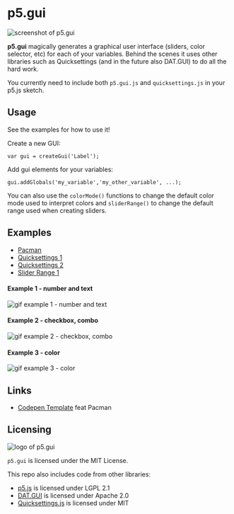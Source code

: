 # p5.gui

![screenshot of p5.gui](p5_gui_screenshot.png)  

**p5.gui** magically generates a graphical user interface (sliders, color selector, etc) for each of your variables. Behind the scenes it uses other libraries such as Quicksettings (and in the future also DAT.GUI) to do all the hard work.

You currently need to include both `p5.gui.js` and `quicksettings.js` in your p5.js sketch.

## Usage

See the examples for how to use it!

Create a new GUI:

	var gui = createGui('Label');

Add gui elements for your variables:  

	gui.addGlobals('my_variable','my_other_variable', ...);

You can also use the `colorMode()` functions to change the default color mode used to interpret colors and `sliderRange()` to change the default range used when creating sliders.

## Examples
* [Pacman](https://bitcraftlab.github.io/p5.gui/examples/pacman/)
* [Quicksettings 1](https://bitcraftlab.github.io/p5.gui/examples/quicksettings-1/)
* [Quicksettings 2](https://bitcraftlab.github.io/p5.gui/examples/quicksettings-2/)
* [Slider Range 1](https://bitcraftlab.github.io/p5.gui/examples/slider-range-1/)

#### Example 1 - number and text
![gif example 1 - number and text](https://github.com/nngogol/p5.gui/blob/master/examples/ex1.gif)

#### Example 2 - checkbox, combo
![gif example 2 - checkbox, combo](https://github.com/nngogol/p5.gui/blob/master/examples/ex2.gif)

#### Example 3 - color
![gif example 3 - color](https://github.com/nngogol/p5.gui/blob/master/examples/ex3.gif)

## Links
* [Codepen Template](https://codepen.io/bitcraftlab/pen/GNKmGg) feat Pacman

## Licensing

![logo of p5.gui](p5_gui_logo.png)  

`p5.gui` is licensed under the MIT License.

This repo also includes code from other libraries:  
* [p5.js](https://github.com/processing/p5.js) is licensed under LGPL 2.1
* [DAT.GUI](https://github.com/dataarts/dat.gui) is licensed under Apache 2.0
* [Quicksettings.js](https://github.com/bit101/quicksettings) is licensed under MIT
